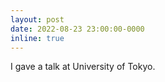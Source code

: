 ```yaml
---
layout: post
date: 2022-08-23 23:00:00-0000
inline: true
---
```


I gave a talk at University of Tokyo.


